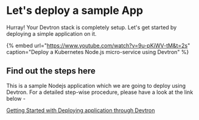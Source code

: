 # Let's deploy a sample App

Hurray! 
Your Devtron stack is completely setup. Let's get started by deploying a simple application on it.

{% embed url="https://www.youtube.com/watch?v=9u-pKiWV-tM&t=2s" caption="Deploy a Kubernetes Node.js micro-service using Devtron" %}

## Find out the steps here 

This is a sample Nodejs application which we are going to deploy using Devtron. For a detailed step-wise procedure, please have a look at the link below - 

[Getting Started with Deploying application through Devtron](https://github.com/devtron-labs/getting-started-nodejs#getting-started-with-deploying-application-through-devtron)